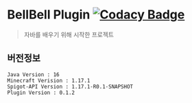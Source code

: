 # BellBell Plugin [![Codacy Badge](https://api.codacy.com/project/badge/Grade/b8b519e07b494434b7d51ee6a7981a17)](https://app.codacy.com/gh/InsanePhin/bellbell_plugin?utm_source=github.com&utm_medium=referral&utm_content=InsanePhin/bellbell_plugin&utm_campaign=Badge_Grade_Settings)

> 자바를 배우기 위해 시작한 프로젝트

## 버전정보
```
Java Version : 16
Minecraft Verision : 1.17.1
Spigot-API Version : 1.17.1-R0.1-SNAPSHOT
Plugin Version : 0.1.2
```
